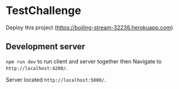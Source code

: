 # TestChallenge

Deploy this project (https://boiling-stream-32236.herokuapp.com)

## Development server

`npm run dev` to run client and server together then Navigate to `http://localhost:4200/`.

Server located `http://localhost:5000/`.
